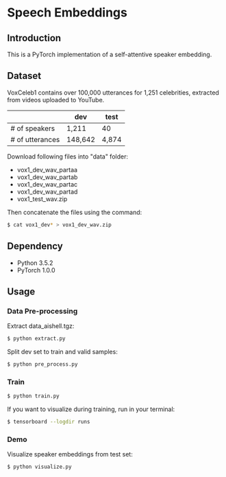 # Speech Embeddings

## Introduction

This is a PyTorch implementation of a self-attentive speaker embedding.

## Dataset

VoxCeleb1 contains over 100,000 utterances for 1,251 celebrities, extracted from videos uploaded to YouTube. 

| |dev|test|
|---|---|---|
|# of speakers|1,211|40|
|# of utterances|148,642|4,874|

Download following files into "data" folder:
- vox1_dev_wav_partaa  
- vox1_dev_wav_partab  
- vox1_dev_wav_partac  
- vox1_dev_wav_partad  
- vox1_test_wav.zip

Then concatenate the files using the command:
```bash
$ cat vox1_dev* > vox1_dev_wav.zip
```

## Dependency

- Python 3.5.2
- PyTorch 1.0.0

## Usage
### Data Pre-processing
Extract data_aishell.tgz:
```bash
$ python extract.py
```


Split dev set to train and valid samples:
```bash
$ python pre_process.py
```

### Train
```bash
$ python train.py
```

If you want to visualize during training, run in your terminal:
```bash
$ tensorboard --logdir runs
```

### Demo
Visualize speaker embeddings from test set:
```bash
$ python visualize.py
```
